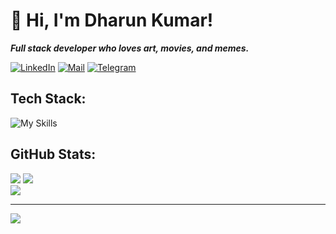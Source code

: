 # 👋 Hi, I'm Dharun Kumar!
_**Full stack developer who loves art, movies, and memes.**_

[![LinkedIn](https://img.shields.io/badge/LinkedIn%20-%20skyblue?style=flat&logo=linkedin&logoColor=white&color=grey)](https://linkedin.com/in/dharunkumar-t)
[![Mail](https://img.shields.io/badge/Mail%20-%20skyblue?style=flat&logo=gmail&logoColor=white&color=grey)](mailto:thedharunkumar@gmail.com)
[![Telegram](https://img.shields.io/badge/Telegram%20-%20skyblue?style=flat&logo=linkedin&logoColor=white&color=grey)](https://t.me/specimenone) 

## Tech Stack:
![My Skills](https://skillicons.dev/icons?i=python,c,html,css,js,linux,react,nodejs,mongodb,mysql,expressjs,django)
## GitHub Stats:
![](https://github-readme-stats.vercel.app/api?username=dharunkumar-t&theme=dark&hide_border=false&include_all_commits=false&count_private=true)
![](https://github-readme-streak-stats.herokuapp.com/?user=dharunkumar-t&theme=dark&hide_border=false)<br/>
![](https://github-readme-stats.vercel.app/api/top-langs/?username=dharunkumar-t&theme=dark&hide_border=false&include_all_commits=false&count_private=true&layout=compact)

---
[![](https://visitcount.itsvg.in/api?id=dharunkumar-t&icon=0&color=0)](https://visitcount.itsvg.in)
